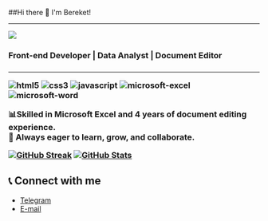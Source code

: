 ##Hi there 👋 I'm Bereket!

---
 ![](https://komarev.com/ghpvc/?username=codebei&color=FF7F7F)

<h3> Front-end Developer | Data Analyst | Document Editor <h3>
  
  ----

  <p>
  <img alt="html5" src="https://img.shields.io/badge/-HTML5-E34F26?style=flat-square&logo=html5&logoColor=white" />
  <img alt="css3" src="https://img.shields.io/badge/-CSS3-1572B6?style=flat-square&logo=css3&logoColor=white" />
  <img alt="javascript" src="https://img.shields.io/badge/-JavaScript-F7DF1C?style=flat-square&logo=javascript&logoColor=black" />
  <img alt="microsoft-excel" src="https://img.shields.io/badge/-Microsoft_Excel-217346?style=flat-square&logo=microsoft-excel&logoColor=white" />
  <img alt="microsoft-word" src="https://img.shields.io/badge/-Microsoft_Word-2B579A?style=flat-square&logo=microsoft-word&logoColor=white" />
</p>

📊Skilled in Microsoft Excel and 4 years of document editing experience.  
🚀 Always eager to learn, grow, and collaborate.


[![GitHub Streak](https://github-readme-streak-stats.herokuapp.com?user=codebei&theme=dark&ring=fb4362&file=fb4362&currStreakNum=fb4362&currStreakLabel=fb4362&hide_border=true)](https://git.io/streak-stats) 
[![GitHub Stats](https://github-readme-stats.vercel.app/api?username=codebei&show_icons=true&theme=radical)](https://github.com/codebei/github-readme-stats)


## 📞 Connect with me
- [Telegram](https://t.me/bi162)
- <a href="mailto:bereketasfaw16@gmail.com">E-mail</a>




